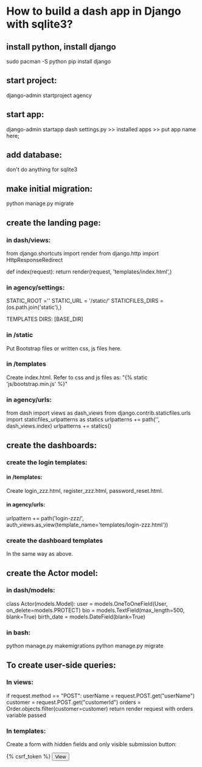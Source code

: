 # How to build a dash app in Django with sqlite3?

## install python, install django
sudo pacman -S python
pip install django

## start project:
django-admin startproject agency

## start app:
django-admin startapp dash
settings.py >> installed apps >> put app name here;

## add database:
don't do anything for sqlite3

## make initial migration:
python manage.py migrate

## create the landing page:
### in dash/views:
from django.shortcuts import render
from django.http import HttpResponseRedirect

def index(request):
    return render(request, 'templates/index.html',)

### in agency/settings:
STATIC_ROOT =''
STATIC_URL = '/static/'
STATICFILES_DIRS = (os.path.join('static'),)

TEMPLATES DIRS: [BASE_DIR]

### in /static
Put Bootstrap files or written css, js files here.

### in /templates
Create index.html. Refer to css and js files as:
"{% static 'js/bootstrap.min.js' %}"

### in agency/urls:
from dash import views as dash_views
from django.contrib.staticfiles.urls import staticfiles_urlpatterns as statics
urlpatterns += path('', dash_views.index)
urlpatterns += statics()

##  create the dashboards:
### create the login templates:

#### in /templates:
Create login_zzz.html, register_zzz.html, password_reset.html.

#### in agency/urls:
urlpattern += path('login-zzz/', auth_views.as_view(template_name='templates/login-zzz.html'))

### create the dashboard templates
In the same way as above.

## create the Actor model:
### in dash/models:
class Actor(models.Model):
	user = models.OneToOneField(User, on_delete=models.PROTECT)
	bio = models.TextField(max_length=500, blank=True)
	birth_date = models.DateField(blank=True)

### in bash:
python manage.py makemigrations
python manage.py migrate


## To create user-side queries:
### In views:
if request.method == "POST":
    userName = request.POST.get("userName")
    customer = request.POST.get("customerId")
    orders = Order.objects.filter(customer=customer)
return render request with orders variable passed  

### In templates:
Create a form with hidden fields and only visible submission button:
<form action='/dash/orders/' method='post'>
{% csrf_token %}
<input type='hidden' name='customerId', value={{customer.pk}} />
<input type='hidden' name='userName', value='{{customer.companyName}}' />
<input type='submit' name='query', value='View' />
</form>
